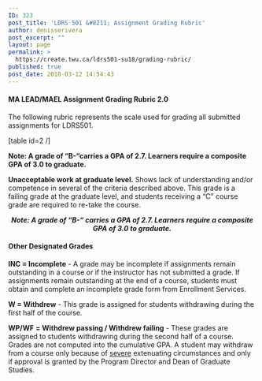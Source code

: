 ```yaml
---
ID: 323
post_title: 'LDRS 501 &#8211; Assignment Grading Rubric'
author: denisserivera
post_excerpt: ""
layout: page
permalink: >
  https://create.twu.ca/ldrs501-su18/grading-rubric/
published: true
post_date: 2018-03-12 14:54:43
---
```

<h4>MA LEAD/MAEL Assignment Grading Rubric 2.0</h4>
The following rubric represents the scale used for grading all submitted assignments for LDRS501.

[table id=2 /]

**Note: A grade of “B-“carries a GPA of 2.7. Learners require a composite GPA of 3.0 to graduate.**

<strong>Unacceptable work at graduate level.</strong> Shows lack of understanding and/or competence in several of the criteria described above. This grade is a failing grade at the graduate level, and students receiving a “C” course grade are required to re-take the course.
<p style="text-align: center"><em><strong>Note: A grade of “B-“ carries a GPA of 2.7. Learners require a composite GPA of 3.0 to graduate.</strong> </em></p>

<h4>Other Designated Grades</h4>
<strong>INC = Incomplete</strong> - A grade may be incomplete if assignments remain outstanding in a course or if the instructor has not submitted a grade. If assignments remain outstanding at the end of a course, students must obtain and complete an incomplete grade form from Enrollment Services.

<strong>W = Withdrew</strong> - This grade is assigned for students withdrawing during the first half of the course.

<strong>WP/WF</strong> <strong>= Withdrew passing / Withdrew failing</strong> - These grades are assigned to students withdrawing during the second half of a course. Grades are not computed into the cumulative GPA. A student may withdraw from a course only because of <span style="text-decoration: underline">severe</span> extenuating circumstances and only if approval is granted by the Program Director and Dean of Graduate Studies.

